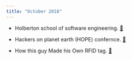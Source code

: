 ```yaml
---
title: "October 2018"
---
```


-   Holberton school of software engineering. [🔖](https://www.holbertonschool.com/)

-   Hackers on planet earth (HOPE) confernce. [🔖](https://hope.net/index.html)

-   How this guy Made his Own RFID tag. [🔖](https://www.holbertonschool.com/)
